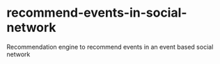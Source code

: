 # recommend-events-in-social-network
Recommendation engine to recommend events in an event based social network
